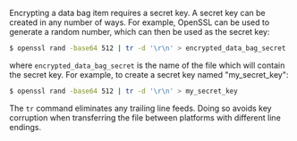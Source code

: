 Encrypting a data bag item requires a secret key. A secret key can be
created in any number of ways. For example, OpenSSL can be used to
generate a random number, which can then be used as the secret key:

``` bash
$ openssl rand -base64 512 | tr -d '\r\n' > encrypted_data_bag_secret
```

where `encrypted_data_bag_secret` is the name of the file which will
contain the secret key. For example, to create a secret key named
"my_secret_key":

``` bash
$ openssl rand -base64 512 | tr -d '\r\n' > my_secret_key
```

The `tr` command eliminates any trailing line feeds. Doing so avoids key
corruption when transferring the file between platforms with different
line endings.